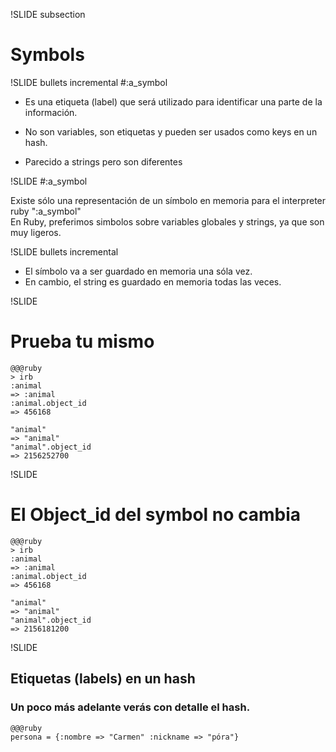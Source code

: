 !SLIDE subsection
# Symbols

!SLIDE bullets incremental 
#:a_symbol
* Es una etiqueta (label) que será utilizado para identificar una parte de la información.

* No son variables, son etiquetas y pueden ser usados como keys en un hash.
* Parecido a strings pero son diferentes

!SLIDE
#:a_symbol
<div class="big-text"> Existe sólo una representación de un símbolo en memoria para el interpreter ruby ":a_symbol" </div>
<div class="big-text"> En Ruby, preferimos simbolos sobre variables globales y strings, ya que son muy ligeros. </div>

!SLIDE bullets incremental
* El símbolo va a ser guardado en memoria una sóla vez. 
* En cambio, el string es guardado en memoria todas las veces.


!SLIDE
# Prueba tu mismo
	@@@ruby
	> irb
	:animal	 
	=> :animal
	:animal.object_id
	=> 456168 
	
	"animal"	 
	=> "animal"
	"animal".object_id
	=> 2156252700 	 
!SLIDE
# El Object_id del symbol no cambia  
	@@@ruby
	> irb
	:animal	 
	=> :animal
	:animal.object_id
	=> 456168 

	"animal"	 
	=> "animal"
	"animal".object_id
	=> 2156181200 	 

!SLIDE
## Etiquetas (labels) en un hash
### Un poco más adelante verás con detalle el hash.

	@@@ruby
	persona = {:nombre => "Carmen" :nickname => "póra"}

